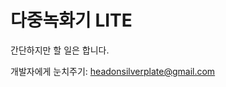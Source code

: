 다중녹화기 LITE
==============

간단하지만 할 일은 합니다.

개발자에게 눈치주기: [headonsilverplate@gmail.com](mailto:headonsilverplate@gmail.com)
